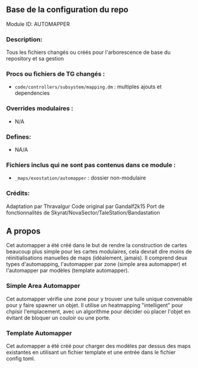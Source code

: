 ## Base de la configuration du repo

Module ID: AUTOMAPPER

### Description:

Tous les fichiers changés ou créés pour l'arborescence de base du repository et sa gestion

### Procs ou fichiers de TG changés :

- `code/controllers/subsystem/mapping.dm` : multiples ajouts et dependencies

### Overrides modulaires :

- N/A
<!-- Si vous ajoutez un nouvel override modulaire (d'un fichier ou d'un extrait de code) pour votre module, listez-les ici. Les fichiers de code devraient spécifier quels procs ils changent, au cas où de multiples modules utilisent le même fichier.
Exemple :
- `modular_exostation/master_files/sound/my_cool_sound.ogg`
- `modular_exostation/master_files/code/my_modular_override.dm`: `proc/overriden_proc`, `var/overriden_var`
-->

### Defines:

- NA/A

### Fichiers inclus qui ne sont pas contenus dans ce module :
- `_maps/exostation/automapper` : dossier non-modulaire

### Crédits:
Adaptation par Thravalgur
Code original par Gandalf2k15
Port de fonctionnalités de Skyrat/NovaSector/TaleStation/Bandastation


## A propos
Cet automapper a été créé dans le but de rendre la construction de cartes beaucoup plus simple pour les cartes modulaires, cela devrait dire moins de réinitialisations manuelles de maps (idéalement, jamais). Il comprend deux types d'automapping, l'automapper par zone (simple area automapper) et l'automapper par modèles (template automapper).

### Simple Area Automapper
Cet automapper vérifie une zone pour y trouver une tuile unique convenable pour y faire spawner un objet. Il utilise un heatmapping "intelligent" pour chpisir l'emplacement, avec un algorithme pour décider où placer l'objet en évitant de bloquer un couloir ou une porte.

### Template Automapper
Cet automapper a été créé pour charger des modèles par dessus des maps existantes en utilisant un fichier template et une entrée dans le fichier config toml.
